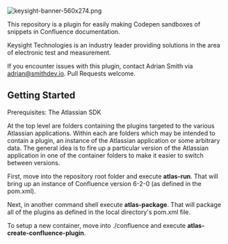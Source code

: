 ![keysight-banner-560x274.png](https://bitbucket.org/repo/kMMaq9R/images/227789766-keysight-banner-560x274.png)

This repository is a plugin for easily making Codepen sandboxes of snippets in Confluence
documentation.

Keysight Technologies is an industry leader providing solutions in the area of
electronic test and measurement.

If you encounter issues with this plugin, contact Adrian Smith via adrian@smithdev.io.
Pull Requests welcome.

Getting Started
---------------
Prerequisites: The Atlassian SDK

At the top level are folders containing the plugins targeted to the various
Atlassian applications.  Within each are folders which may be intended to
contain a plugin, an instance of the Atlassian application or some arbitrary
data. The general idea is to fire up a particular version of the Atlassian application
in one of the container folders to make it easier to switch between versions.

First, move into the repository root folder and execute **atlas-run**.  That
will bring up an instance of Confluence version 6-2-0 (as defined in the pom.xml).

Next, in another command shell execute **atlas-package**.
That will package all of the plugins as defined in the local directory's pom.xml file.

To setup a new container, move into ./confluence and execute **atlas-create-confluence-plugin**.